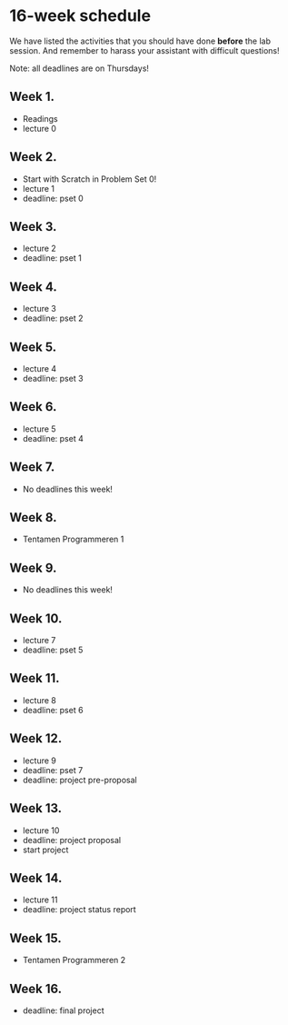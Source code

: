 # 16-week schedule

We have listed the activities that you should have done **before** the lab
session.  And remember to harass your assistant with difficult questions!

Note: all deadlines are on Thursdays!

## Week 1.

* Readings
* lecture 0

## Week 2.

* Start with Scratch in Problem Set 0!
* lecture 1
* deadline: pset 0

## Week 3.

* lecture 2 
* deadline: pset 1 

## Week 4.

* lecture 3
* deadline: pset 2

## Week 5.

* lecture 4
* deadline: pset 3

## Week 6.

* lecture 5
* deadline: pset 4

## Week 7.

* No deadlines this week!

## Week 8.

* Tentamen Programmeren 1

## Week 9.

* No deadlines this week!

## Week 10.

* lecture 7 
* deadline: pset 5

## Week 11.

* lecture 8 
* deadline: pset 6

## Week 12.

* lecture 9 
* deadline: pset 7
* deadline: project pre-proposal

## Week 13.

* lecture 10 
* deadline: project proposal
* start project

## Week 14.

* lecture 11
* deadline: project status report

## Week 15.

* Tentamen Programmeren 2

## Week 16.

* deadline: final project

